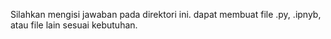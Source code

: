 Silahkan mengisi jawaban pada direktori ini. dapat membuat file .py, .ipnyb, atau file lain sesuai kebutuhan. 